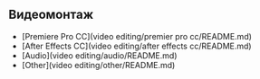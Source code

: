 ## Видеомонтаж

- [Premiere Pro CC](video editing/premier pro cc/README.md)
- [After Effects CC](video editing/after effects cc/README.md)
- [Audio](video editing/audio/README.md)
- [Оther](video editing/other/README.md)
